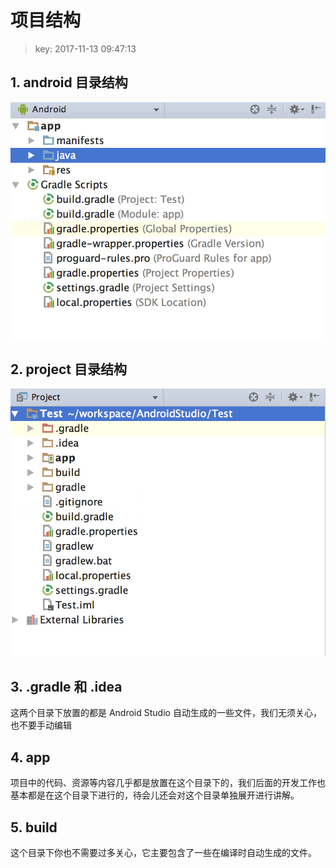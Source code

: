 # 项目结构
>key: 2017-11-13 09:47:13  

## 1. android 目录结构
![项目结构](../_resource/images/android_android_stractrue.png)

## 2. project 目录结构
![项目结构](../_resource/images/android_poject_stractrue.png)

## 3. .gradle 和 .idea
这两个目录下放置的都是 Android Studio 自动生成的一些文件，我们无须关心，也不要手动编辑

## 4. app
项目中的代码、资源等内容几乎都是放置在这个目录下的，我们后面的开发工作也基本都是在这个目录下进行的，待会儿还会对这个目录单独展开进行讲解。

## 5. build
这个目录下你也不需要过多关心，它主要包含了一些在编译时自动生成的文件。

